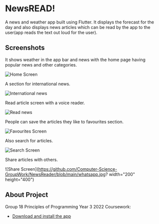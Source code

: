 # NewsREAD!

A news and weather app built using Flutter.
It displays the forecast for the day and also displays news articles which can be read by the app to the user(app reads the text out loud for the user).

## Screenshots

It shows weather in the app bar and news with the home page having popular news and other categories.

![Home Screen](https://github.com/Computer-Science-GroupWork/NewsReader/blob/bb47cce7e7cdeacdf38507775a13ced5cab7df1f/image4.png?raw=true)

A section for international news.

![International news](https://github.com/Computer-Science-GroupWork/NewsReader/blob/7390e52f87fc7315b3326af12203f24efeea4ea5/image3.jpg?raw=true)

Read article screen with a voice reader.

![Read news](https://github.com/Computer-Science-GroupWork/NewsReader/blob/main/detail.jpg?)

People can save the articles they like to favourites section.

![Favourites Screen](https://github.com/Computer-Science-GroupWork/NewsReader/blob/7390e52f87fc7315b3326af12203f24efeea4ea5/image2.jpg?raw=true)

Also search for articles.

![Search Screen](https://github.com/Computer-Science-GroupWork/NewsReader/blob/7390e52f87fc7315b3326af12203f24efeea4ea5/image1.jpg?raw=true)

Share articles with others.

![Share Screen](https://github.com/Computer-Science-GroupWork/NewsReader/blob/main/whatsapp.jpg? width="200" height="400")


## About Project

Group 18 Principles of Programming Year 3 2022 Coursework:

- [Download and install the app](https://drive.google.com/file/d/1amFlNNBS385fDTaSQMIcpH-kfVBVQ2nQ/view?usp=sharing)

